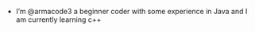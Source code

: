- I’m @armacode3 a beginner coder with some experience in Java and I am currently learning c++


<!---
armacode3/armacode3 is a ✨ special ✨ repository because its `README.md` (this file) appears on your GitHub profile.
You can click the Preview link to take a look at your changes.
--->
